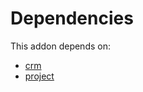 # Dependencies

This addon depends on:

- [crm](https://github.com/bringout/oca-ocb-crm)
- [project](https://github.com/bringout/oca-ocb-project)
